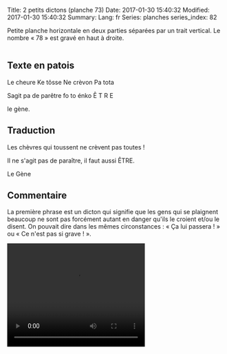 Title: 2 petits dictons (planche 73)
Date: 2017-01-30 15:40:32
Modified: 2017-01-30 15:40:32
Summary: 
Lang: fr
Series: planches
series_index: 82

Petite planche horizontale en deux parties séparées par un trait vertical. Le nombre « 78 » est gravé en haut à droite.

<figure class="image-block" style="float: center;">
  <img alt="" src="{static}/images/planche_73.png">
  <figcaption style="max-width: 611px"></figcaption>
</figure>

## Texte en patois
Le cheure Ke tôsse Ne crèvon Pa tota

Sagit pa de parêtre fo to énko  Ê T R E

le gène.


## Traduction
Les chèvres qui toussent ne crèvent pas toutes !

Il ne s'agit pas de paraître, il faut aussi ÊTRE.

Le Gène

## Commentaire
La première phrase est un dicton qui signifie que les gens qui se plaignent beaucoup ne sont pas forcément autant en danger qu'ils le croient et/ou le disent. On pouvait dire dans les mêmes circonstances : « Ça lui passera ! » ou « Ce n'est pas si grave ! ».


<video width="320" height="240" controls>
  <source src="https://d1njpgd0ygatdn.cloudfront.net/video_73.mp4" type="video/mp4">
</video>
